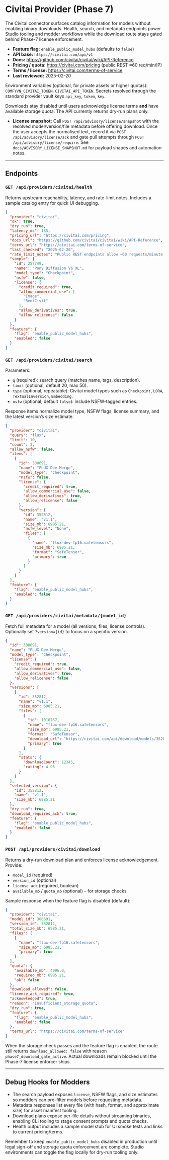 # Civitai Provider (Phase 7)

The Civitai connector surfaces catalog information for models without enabling
binary downloads. Health, search, and metadata endpoints power Studio tooling
and modder workflows while the download route stays gated behind Phase-7
license enforcement.

- **Feature flag:** `enable_public_model_hubs` (defaults to `false`)
- **API base:** `https://civitai.com/api/v1`
- **Docs:** https://github.com/civitai/civitai/wiki/API-Reference
- **Pricing / quota:** https://civitai.com/pricing (public REST ≈60 req/min/IP)
- **Terms / license:** https://civitai.com/terms-of-service
- **Last reviewed:** 2025-02-20

Environment variables (optional, for private assets or higher quotas):
`COMFYVN_CIVITAI_TOKEN`, `CIVITAI_API_TOKEN`. Secrets resolved through the
standard provider vault keys `api_key`, `token`, `key`.

Downloads stay disabled until users acknowledge license terms **and** have
available storage quota. The API currently returns dry-run plans only.

- **License snapshot:** Call `POST /api/advisory/license/snapshot` with the resolved
  model/version/file metadata before offering download. Once the user accepts the
  normalised text, record it via `POST /api/advisory/license/ack` and gate pull
  attempts through `POST /api/advisory/license/require`. See
  `docs/ADVISORY_LICENSE_SNAPSHOT.md` for payload shapes and automation notes.

---

## Endpoints

### `GET /api/providers/civitai/health`

Returns upstream reachability, latency, and rate-limit notes. Includes a sample
catalog entry for quick UI debugging.

```json
{
  "provider": "civitai",
  "ok": true,
  "dry_run": true,
  "latency_ms": 185,
  "pricing_url": "https://civitai.com/pricing",
  "docs_url": "https://github.com/civitai/civitai/wiki/API-Reference",
  "terms_url": "https://civitai.com/terms-of-service",
  "last_checked": "2025-02-20",
  "rate_limit_notes": "Public REST endpoints allow ~60 requests/minute per IP; API tokens can raise quotas.",
  "sample": {
    "id": 257749,
    "name": "Pony Diffusion V6 XL",
    "model_type": "Checkpoint",
    "nsfw": false,
    "license": {
      "credit_required": true,
      "allow_commercial_use": [
        "Image",
        "RentCivit"
      ],
      "allow_derivatives": true,
      "allow_relicense": false
    }
  },
  "feature": {
    "flag": "enable_public_model_hubs",
    "enabled": false
  }
}
```

### `GET /api/providers/civitai/search`

Parameters:

- `q` (required): search query (matches name, tags, description).
- `limit` (optional, default 20, max 50).
- `type` (optional, repeatable): Civitai model types such as `Checkpoint`,
  `LORA`, `TextualInversion`, `Embedding`.
- `nsfw` (optional, default `false`): include NSFW-tagged entries.

Response items normalize model type, NSFW flags, license summary, and the latest
version’s size estimate.

```json
{
  "provider": "civitai",
  "query": "flux",
  "limit": 10,
  "count": 3,
  "allow_nsfw": false,
  "items": [
    {
      "id": 308691,
      "name": "FLUX Dev Merge",
      "model_type": "Checkpoint",
      "nsfw": false,
      "license": {
        "credit_required": true,
        "allow_commercial_use": false,
        "allow_derivatives": true,
        "allow_relicense": false
      },
      "version": {
        "id": 352812,
        "name": "v1.1",
        "size_mb": 6985.21,
        "nsfw_level": "None",
        "files": [
          {
            "name": "flux-dev-fp16.safetensors",
            "size_mb": 6985.21,
            "format": "SafeTensor",
            "primary": true
          }
        ]
      }
    }
  ],
  "feature": {
    "flag": "enable_public_model_hubs",
    "enabled": false
  }
}
```

### `GET /api/providers/civitai/metadata/{model_id}`

Fetch full metadata for a model (all versions, files, license controls). Optionally
set `?version={id}` to focus on a specific version.

```json
{
  "id": 308691,
  "name": "FLUX Dev Merge",
  "model_type": "Checkpoint",
  "license": {
    "credit_required": true,
    "allow_commercial_use": false,
    "allow_derivatives": true,
    "allow_relicense": false
  },
  "versions": [
    {
      "id": 352812,
      "name": "v1.1",
      "size_mb": 6985.21,
      "files": [
        {
          "id": 1010767,
          "name": "flux-dev-fp16.safetensors",
          "size_mb": 6985.21,
          "format": "SafeTensor",
          "download_url": "https://civitai.com/api/download/models/352812",
          "primary": true
        }
      ],
      "stats": {
        "downloadCount": 12345,
        "rating": 4.95
      }
    }
  ],
  "selected_version": {
    "id": 352812,
    "name": "v1.1",
    "size_mb": 6985.21
  },
  "dry_run": true,
  "download_requires_ack": true,
  "feature": {
    "flag": "enable_public_model_hubs",
    "enabled": false
  }
}
```

### `POST /api/providers/civitai/download`

Returns a dry-run download plan and enforces license acknowledgement. Provide:

- `model_id` (required)
- `version_id` (optional)
- `license_ack` (required, boolean)
- `available_mb` / `quota_mb` (optional) – for storage checks

Sample response when the feature flag is disabled (default):

```json
{
  "provider": "civitai",
  "model_id": 308691,
  "version_id": 352812,
  "total_size_mb": 6985.21,
  "files": [
    {
      "name": "flux-dev-fp16.safetensors",
      "size_mb": 6985.21,
      "primary": true
    }
  ],
  "quota": {
    "available_mb": 4096.0,
    "required_mb": 6985.21,
    "ok": false
  },
  "download_allowed": false,
  "license_ack_required": true,
  "acknowledged": true,
  "reason": "insufficient_storage_quota",
  "dry_run": true,
  "feature": {
    "flag": "enable_public_model_hubs",
    "enabled": false
  },
  "terms_url": "https://civitai.com/terms-of-service"
}
```

When the storage check passes and the feature flag is enabled, the route still
returns `download_allowed: false` with reason `phase7_download_gate_active`.
Actual downloads remain blocked until the Phase-7 license enforcer ships.

---

## Debug Hooks for Modders

- The search payload exposes `license`, NSFW flags, and size estimates so modders
  can pre-filter models before requesting metadata.
- Metadata responses list every file (with hash, format, and approximate size)
  for asset manifest tooling.
- Download plans expose per-file details without streaming binaries, enabling
  CLI tooling to stage consent prompts and quota checks.
- Health output includes a sample model stub for UI smoke tests and links to
  current pricing/terms.

Remember to keep `enable_public_model_hubs` disabled in production until legal
sign-off and storage quota enforcement are complete. Studio environments can
toggle the flag locally for dry-run tooling only.
